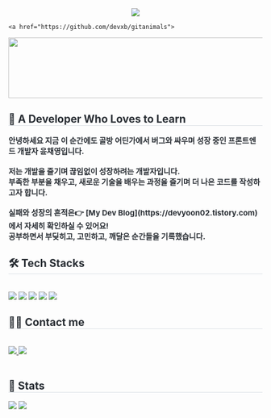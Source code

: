 <div align= "center">
    <img src="https://capsule-render.vercel.app/api?type=shark&color=auto&height=240&text=안녕하세요%20👋🏻&animation=&fontColor=ffffff&fontSize=50" />
    </div>
    
    <a href="https://github.com/devxb/gitanimals">
  <img src="https://render.gitanimals.org/lines/{HBDCHAEYOUNG}?pet-id=1" width="1000" height="120"/>
</a>
    <div style="text-align: left;"> 
    <h2 style="border-bottom: 1px solid #d8dee4; color: #282d33;"> 🚀 A Developer Who Loves to Learn </h2>  
    <div style="font-weight: 700; font-size: 15px; text-align: left; color: #282d33;"> 안녕하세요 지금 이 순간에도 골방 어딘가에서 버그와 싸우며 성장 중인 프론트엔드 개발자 윤채영입니다.<br><br></li>저는 개발을 즐기며 끊임없이 성장하려는 개발자입니다.<br></li>부족한 부분을 채우고, 새로운 기술을 배우는 과정을 즐기며 더 나은 코드를 작성하고자 합니다.<br><br></li>실패와 성장의 흔적은👉 [My Dev Blog](https://devyoon02.tistory.com)  </li>에서 자세히 확인하실 수 있어요! <br>공부하면서 부딪히고, 고민하고, 깨달은 순간들을 기록했습니다.</li> </div> 
    </div>
    <div style="text-align: left;">
    <h2 style="border-bottom: 1px solid #d8dee4; color: #282d33;"> 🛠️ Tech Stacks </h2> <br> 
    <div style="margin: ; text-align: left;" "text-align: left;"> <img src="https://img.shields.io/badge/React-61DAFB?style=flat-square&logo=React&logoColor=white">
          <img src="https://img.shields.io/badge/React Query-FF4154?style=flat-square&logo=React Query&logoColor=white">
          <img src="https://img.shields.io/badge/Next.js-000000?style=flat-square&logo=Next.js&logoColor=white">
          <img src="https://img.shields.io/badge/Tailwind CSS-06B6D4?style=flat-square&logo=Tailwind CSS&logoColor=white">
          <img src="https://img.shields.io/badge/Vercel-000000?style=flat-square&logo=Vercel&logoColor=white">
          <br/></div>
    </div>
    <div style="text-align: left;">
    <h2 style="border-bottom: 1px solid #d8dee4; color: #282d33;"> 🧑‍💻 Contact me </h2> <br> 
    <div style="text-align: left;"> <a href=mailto:devyoon02@gmaiil.com> <img src="https://img.shields.io/badge/Gmail-EA4335?style=flat-square&logo=Gmail&logoColor=white&link=mailto:devyoon02@gmaiil.com"> </a>
         <a href=https://devyoon02.tistory.com> <img src="https://img.shields.io/badge/Tistory-000000?style=flat-square&logo=Tistory&logoColor=white&link=https://devyoon02.tistory.com"> </a>
          </div>  <br> 
    <div style="text-align: left;">  </div> 
    </div>
    <div style="text-align: left;"> 
    <h2 style="border-bottom: 1px solid #d8dee4; color: #282d33;"> 🏅 Stats </h2> <div style="text-align: left;"> <img src="https://github-readme-stats.vercel.app/api?username=HBDCHAEYOUNG&bg_color=180,000000,00000000&title_color=ffffff&text_color=ffffff"
         /> <img src="https://github-readme-stats.vercel.app/api/top-langs/?username=HBDCHAEYOUNG&layout=compact&bg_color=180,000000,00000000&title_color=ffffff&text_color=ffffff"
           /> </div> 
    </div>
    
